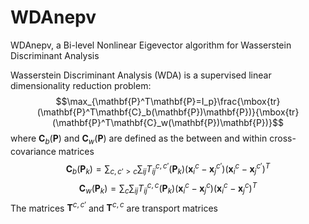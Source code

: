 # WDAnepv

WDAnepv, a Bi-level Nonlinear Eigevector algorithm for Wasserstein Discriminant Analysis

Wasserstein Discriminant Analysis (WDA) is a supervised linear dimensionality reduction problem:
$$\max_{\mathbf{P}^T\mathbf{P}=I_p}\frac{\mbox{tr}(\mathbf{P}^T\mathbf{C}_b(\mathbf{P})\mathbf{P})}{\mbox{tr}(\mathbf{P}^T\mathbf{C}_w(\mathbf{P})\mathbf{P})}$$
where $\mathbf{C}_b(\mathbf{P})$ and $\mathbf{C}_w(\mathbf{P})$
are defined as the between and within cross-covariance matrices
$$\mathbf{C}_b(\mathbf{P}_k) = \sum_{c,c'>c}  \sum_{ij}{T}_{ij}^{c,c'}(\mathbf{P}_k)(\mathbf{x}_i^c-\mathbf{x}_j^{c'})(\mathbf{x}_i^c-\mathbf{x}_j^{c'})^T$$
$$\mathbf{C}_w(\mathbf{P}_k) = \sum_c  \sum_{ij}{T}_{ij}^{c,c}(\mathbf{P}_k)(\mathbf{x}_i^c-\mathbf{x}_j^{c})(\mathbf{x}_i^c-\mathbf{x}_j^{c})^T $$
The matrices $\mathbf{T}^{c,c'}$ and $\mathbf{T}^{c,c}$ are transport matrices 
